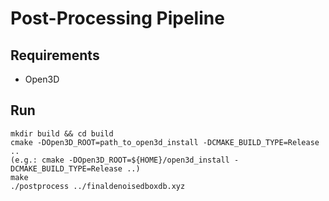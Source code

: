 # Post-Processing Pipeline

## Requirements
* Open3D

## Run
```
mkdir build && cd build
cmake -DOpen3D_ROOT=path_to_open3d_install -DCMAKE_BUILD_TYPE=Release ..
(e.g.: cmake -DOpen3D_ROOT=${HOME}/open3d_install -DCMAKE_BUILD_TYPE=Release ..)
make
./postprocess ../finaldenoisedboxdb.xyz
```